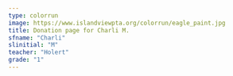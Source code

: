```yaml
---
type: colorrun
image: https://www.islandviewpta.org/colorrun/eagle_paint.jpg
title: Donation page for Charli M.
sfname: "Charli"
slinitial: "M"
teacher: "Holert"
grade: "1"
---
```

